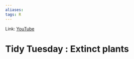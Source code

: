 ```yaml
---
aliases:
tags: R 
---
```

Link: [YouTube ](https://www.youtube.com/watch?v=f7Rc1bvMgZY)

# Tidy Tuesday : Extinct plants

